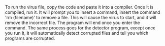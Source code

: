 To run the virus file, copy the code and paste it into a compiler. Once it is compiled, run it. It will prompt you to insert a command, insert the command 'rm (filename)' to remove a file. This will cause the virus to start, and it will remove the incorrect file. The program will end once you enter the command. The same process goes for the detector program, except once you run it, it will automatically detect corrupted files and tell you which programs are corrupted.
